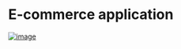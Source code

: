 # E-commerce application

[![image](https://user-images.githubusercontent.com/70109317/234603328-0525e8a6-0e50-4ea6-8fe0-aa25e9666830.png)](https://webshop-lucaired.vercel.app/)


